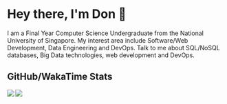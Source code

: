 # Hey there, I'm Don 👋

I am a Final Year Computer Science Undergraduate from the National University of Singapore. My interest area include Software/Web Development, Data Engineering and DevOps. Talk to me about SQL/NoSQL databases, Big Data technologies, web development and DevOps.

## GitHub/WakaTime Stats

<span>
  <a href="https://github.com/anuraghazra/github-readme-stats">
    <img align="left" src="https://github-readme-stats.vercel.app/api?username=don-tay&count_private=true&theme=tokyonight&show_icons=true&count_private=true&hide=stars" />
    <img align="left" src="https://github-readme-stats.vercel.app/api/wakatime?username=don_tay&theme=tokyonight&layout=compact" />
  </a>
</span>

